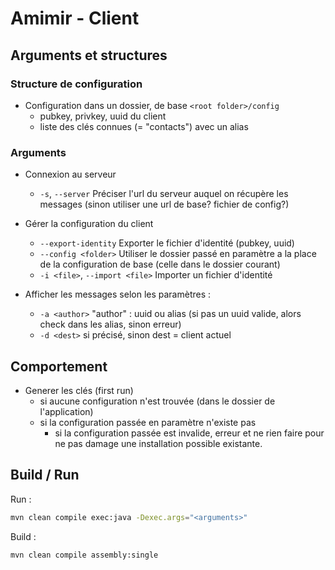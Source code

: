 # Amimir - Client

## Arguments et structures

### Structure de configuration

- Configuration dans un dossier, de base `<root folder>/config`
	- pubkey, privkey, uuid du client
	- liste des clés connues (= "contacts") avec un alias

### Arguments

- Connexion au serveur
	- `-s`, `--server` Préciser l'url du serveur auquel on récupère les messages (sinon utiliser une url de base? fichier de config?)

- Gérer la configuration du client
	- `--export-identity` Exporter le fichier d'identité (pubkey, uuid)
	- `--config <folder>` Utiliser le dossier passé en paramètre a la place de la configuration de base (celle dans le dossier courant)
	- `-i <file>`, `--import <file>` Importer un fichier d'identité

- Afficher les messages selon les paramètres :
	- `-a <author>` "author" : uuid ou alias (si pas un uuid valide, alors check dans les alias, sinon erreur)
	- `-d <dest>` si précisé, sinon dest = client actuel

## Comportement

- Generer les clés (first run)
	- si aucune configuration n'est trouvée (dans le dossier de l'application)
	- si la configuration passée en paramètre n'existe pas
		- si la configuration passée est invalide, erreur et ne rien faire pour ne pas damage une installation possible existante.
		
## Build / Run

Run :
```bash
mvn clean compile exec:java -Dexec.args="<arguments>"
```

Build :
```bash
mvn clean compile assembly:single
```